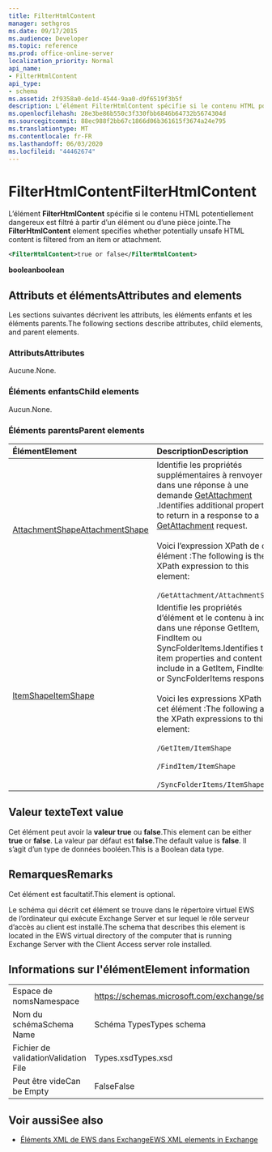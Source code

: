 ```yaml
---
title: FilterHtmlContent
manager: sethgros
ms.date: 09/17/2015
ms.audience: Developer
ms.topic: reference
ms.prod: office-online-server
localization_priority: Normal
api_name:
- FilterHtmlContent
api_type:
- schema
ms.assetid: 2f9358a0-de1d-4544-9aa0-d9f6519f3b5f
description: L’élément FilterHtmlContent spécifie si le contenu HTML potentiellement dangereux est filtré à partir d’un élément ou d’une pièce jointe.
ms.openlocfilehash: 28e3be86b550c3f330fbb6846b64732b5674304d
ms.sourcegitcommit: 88ec988f2bb67c1866d06b361615f3674a24e795
ms.translationtype: MT
ms.contentlocale: fr-FR
ms.lasthandoff: 06/03/2020
ms.locfileid: "44462674"
---
```

# <a name="filterhtmlcontent"></a><span data-ttu-id="85cd8-103">FilterHtmlContent</span><span class="sxs-lookup"><span data-stu-id="85cd8-103">FilterHtmlContent</span></span>

<span data-ttu-id="85cd8-104">L’élément **FilterHtmlContent** spécifie si le contenu HTML potentiellement dangereux est filtré à partir d’un élément ou d’une pièce jointe.</span><span class="sxs-lookup"><span data-stu-id="85cd8-104">The **FilterHtmlContent** element specifies whether potentially unsafe HTML content is filtered from an item or attachment.</span></span> 
  
```xml
<FilterHtmlContent>true or false</FilterHtmlContent>
```

 <span data-ttu-id="85cd8-105">**boolean**</span><span class="sxs-lookup"><span data-stu-id="85cd8-105">**boolean**</span></span>
## <a name="attributes-and-elements"></a><span data-ttu-id="85cd8-106">Attributs et éléments</span><span class="sxs-lookup"><span data-stu-id="85cd8-106">Attributes and elements</span></span>

<span data-ttu-id="85cd8-107">Les sections suivantes décrivent les attributs, les éléments enfants et les éléments parents.</span><span class="sxs-lookup"><span data-stu-id="85cd8-107">The following sections describe attributes, child elements, and parent elements.</span></span>
  
### <a name="attributes"></a><span data-ttu-id="85cd8-108">Attributs</span><span class="sxs-lookup"><span data-stu-id="85cd8-108">Attributes</span></span>

<span data-ttu-id="85cd8-109">Aucune.</span><span class="sxs-lookup"><span data-stu-id="85cd8-109">None.</span></span>
  
### <a name="child-elements"></a><span data-ttu-id="85cd8-110">Éléments enfants</span><span class="sxs-lookup"><span data-stu-id="85cd8-110">Child elements</span></span>

<span data-ttu-id="85cd8-111">Aucun.</span><span class="sxs-lookup"><span data-stu-id="85cd8-111">None.</span></span>
  
### <a name="parent-elements"></a><span data-ttu-id="85cd8-112">Éléments parents</span><span class="sxs-lookup"><span data-stu-id="85cd8-112">Parent elements</span></span>

|<span data-ttu-id="85cd8-113">**Élément**</span><span class="sxs-lookup"><span data-stu-id="85cd8-113">**Element**</span></span>|<span data-ttu-id="85cd8-114">**Description**</span><span class="sxs-lookup"><span data-stu-id="85cd8-114">**Description**</span></span>|
|:-----|:-----|
|[<span data-ttu-id="85cd8-115">AttachmentShape</span><span class="sxs-lookup"><span data-stu-id="85cd8-115">AttachmentShape</span></span>](attachmentshape.md) <br/> | <span data-ttu-id="85cd8-116">Identifie les propriétés supplémentaires à renvoyer dans une réponse à une demande [GetAttachment](getattachment.md) .</span><span class="sxs-lookup"><span data-stu-id="85cd8-116">Identifies additional properties to return in a response to a [GetAttachment](getattachment.md) request.</span></span>  <br/><br/>  <span data-ttu-id="85cd8-117">Voici l’expression XPath de cet élément :</span><span class="sxs-lookup"><span data-stu-id="85cd8-117">The following is the XPath expression to this element:</span></span> <br/> <br/>  `/GetAttachment/AttachmentShape` <br/> |
|[<span data-ttu-id="85cd8-118">ItemShape</span><span class="sxs-lookup"><span data-stu-id="85cd8-118">ItemShape</span></span>](itemshape.md) <br/> | <span data-ttu-id="85cd8-119">Identifie les propriétés d’élément et le contenu à inclure dans une réponse GetItem, FindItem ou SyncFolderItems.</span><span class="sxs-lookup"><span data-stu-id="85cd8-119">Identifies the item properties and content to include in a GetItem, FindItem, or SyncFolderItems response.</span></span>  <br/> <br/> <span data-ttu-id="85cd8-120">Voici les expressions XPath de cet élément :</span><span class="sxs-lookup"><span data-stu-id="85cd8-120">The following are the XPath expressions to this element:</span></span> <br/> <br/>  `/GetItem/ItemShape`<br/> <br/>  `/FindItem/ItemShape`<br/> <br/>  `/SyncFolderItems/ItemShape` <br/> |
   
## <a name="text-value"></a><span data-ttu-id="85cd8-121">Valeur texte</span><span class="sxs-lookup"><span data-stu-id="85cd8-121">Text value</span></span>

<span data-ttu-id="85cd8-122">Cet élément peut avoir la **valeur true** ou **false**.</span><span class="sxs-lookup"><span data-stu-id="85cd8-122">This element can be either **true** or **false**.</span></span> <span data-ttu-id="85cd8-123">La valeur par défaut est **false**.</span><span class="sxs-lookup"><span data-stu-id="85cd8-123">The default value is **false**.</span></span> <span data-ttu-id="85cd8-124">Il s’agit d’un type de données booléen.</span><span class="sxs-lookup"><span data-stu-id="85cd8-124">This is a Boolean data type.</span></span>
  
## <a name="remarks"></a><span data-ttu-id="85cd8-125">Remarques</span><span class="sxs-lookup"><span data-stu-id="85cd8-125">Remarks</span></span>

<span data-ttu-id="85cd8-126">Cet élément est facultatif.</span><span class="sxs-lookup"><span data-stu-id="85cd8-126">This element is optional.</span></span>
  
<span data-ttu-id="85cd8-127">Le schéma qui décrit cet élément se trouve dans le répertoire virtuel EWS de l’ordinateur qui exécute Exchange Server et sur lequel le rôle serveur d’accès au client est installé.</span><span class="sxs-lookup"><span data-stu-id="85cd8-127">The schema that describes this element is located in the EWS virtual directory of the computer that is running Exchange Server with the Client Access server role installed.</span></span>
  
## <a name="element-information"></a><span data-ttu-id="85cd8-128">Informations sur l'élément</span><span class="sxs-lookup"><span data-stu-id="85cd8-128">Element information</span></span>

|||
|:-----|:-----|
|<span data-ttu-id="85cd8-129">Espace de noms</span><span class="sxs-lookup"><span data-stu-id="85cd8-129">Namespace</span></span>  <br/> |https://schemas.microsoft.com/exchange/services/2006/types  <br/> |
|<span data-ttu-id="85cd8-130">Nom du schéma</span><span class="sxs-lookup"><span data-stu-id="85cd8-130">Schema Name</span></span>  <br/> |<span data-ttu-id="85cd8-131">Schéma Types</span><span class="sxs-lookup"><span data-stu-id="85cd8-131">Types schema</span></span>  <br/> |
|<span data-ttu-id="85cd8-132">Fichier de validation</span><span class="sxs-lookup"><span data-stu-id="85cd8-132">Validation File</span></span>  <br/> |<span data-ttu-id="85cd8-133">Types.xsd</span><span class="sxs-lookup"><span data-stu-id="85cd8-133">Types.xsd</span></span>  <br/> |
|<span data-ttu-id="85cd8-134">Peut être vide</span><span class="sxs-lookup"><span data-stu-id="85cd8-134">Can be Empty</span></span>  <br/> |<span data-ttu-id="85cd8-135">False</span><span class="sxs-lookup"><span data-stu-id="85cd8-135">False</span></span>  <br/> |
   
## <a name="see-also"></a><span data-ttu-id="85cd8-136">Voir aussi</span><span class="sxs-lookup"><span data-stu-id="85cd8-136">See also</span></span>

- [<span data-ttu-id="85cd8-137">Éléments XML de EWS dans Exchange</span><span class="sxs-lookup"><span data-stu-id="85cd8-137">EWS XML elements in Exchange</span></span>](ews-xml-elements-in-exchange.md)

